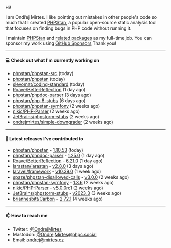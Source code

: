 Hi!

I am Ondřej Mirtes. I like pointing out mistakes in other people's code so much that I created [PHPStan](https://phpstan.org/), a popular open-source static analysis tool that focuses on finding bugs in PHP code without running it.

I maintain [PHPStan](https://github.com/phpstan/phpstan) and [related packages](https://github.com/phpstan/) as my full-time job. You can sponsor my work using [GitHub Sponsors](https://github.com/sponsors/ondrejmirtes) Thank you!

---

#### 💻 Check out what I'm currently working on

- [phpstan/phpstan-src](https://github.com/phpstan/phpstan-src) (today)
- [phpstan/phpstan](https://github.com/phpstan/phpstan) (today)
- [slevomat/coding-standard](https://github.com/slevomat/coding-standard) (today)
- [Roave/BetterReflection](https://github.com/Roave/BetterReflection) (1 day ago)
- [phpstan/phpdoc-parser](https://github.com/phpstan/phpdoc-parser) (3 days ago)
- [phpstan/php-8-stubs](https://github.com/phpstan/php-8-stubs) (6 days ago)
- [phpstan/phpstan-symfony](https://github.com/phpstan/phpstan-symfony) (2 weeks ago)
- [nikic/PHP-Parser](https://github.com/nikic/PHP-Parser) (2 weeks ago)
- [JetBrains/phpstorm-stubs](https://github.com/JetBrains/phpstorm-stubs) (2 weeks ago)
- [ondrejmirtes/simple-downgrader](https://github.com/ondrejmirtes/simple-downgrader) (2 weeks ago)

---

#### 🔭 Latest releases I've contributed to

- [phpstan/phpstan](https://github.com/phpstan/phpstan) - [1.10.53](https://github.com/phpstan/phpstan/releases/tag/1.10.53) (today)
- [phpstan/phpdoc-parser](https://github.com/phpstan/phpdoc-parser) - [1.25.0](https://github.com/phpstan/phpdoc-parser/releases/tag/1.25.0) (1 day ago)
- [Roave/BetterReflection](https://github.com/Roave/BetterReflection) - [6.21.0](https://github.com/Roave/BetterReflection/releases/tag/6.21.0) (1 day ago)
- [larastan/larastan](https://github.com/larastan/larastan) - [v2.8.0](https://github.com/larastan/larastan/releases/tag/v2.8.0) (3 days ago)
- [laravel/framework](https://github.com/laravel/framework) - [v10.39.0](https://github.com/laravel/framework/releases/tag/v10.39.0) (1 week ago)
- [spaze/phpstan-disallowed-calls](https://github.com/spaze/phpstan-disallowed-calls) - [v3.0.0](https://github.com/spaze/phpstan-disallowed-calls/releases/tag/v3.0.0) (2 weeks ago)
- [phpstan/phpstan-symfony](https://github.com/phpstan/phpstan-symfony) - [1.3.6](https://github.com/phpstan/phpstan-symfony/releases/tag/1.3.6) (2 weeks ago)
- [nikic/PHP-Parser](https://github.com/nikic/PHP-Parser) - [v5.0.0rc1](https://github.com/nikic/PHP-Parser/releases/tag/v5.0.0rc1) (2 weeks ago)
- [JetBrains/phpstorm-stubs](https://github.com/JetBrains/phpstorm-stubs) - [v2023.3](https://github.com/JetBrains/phpstorm-stubs/releases/tag/v2023.3) (3 weeks ago)
- [briannesbitt/Carbon](https://github.com/briannesbitt/Carbon) - [2.72.1](https://github.com/briannesbitt/Carbon/releases/tag/2.72.1) (4 weeks ago)

---

#### 📫 How to reach me

- Twitter: [@OndrejMirtes](https://twitter.com/ondrejmirtes)
- Mastodon: [@OndrejMirtes@phpc.social](https://phpc.social/@OndrejMirtes)
- Email: [ondrej@mirtes.cz](mailto:ondrej@mirtes.cz)
